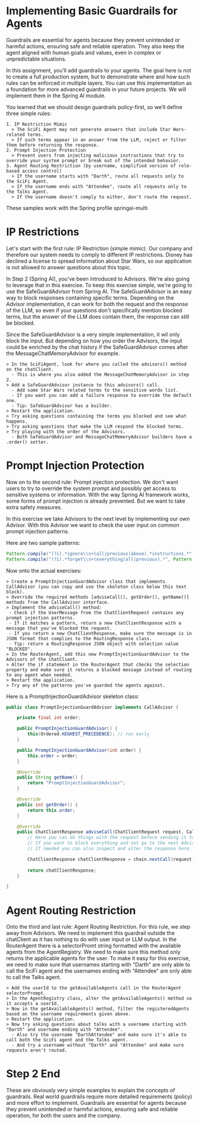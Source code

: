 # Implementing Basic Guardrails for Agents

Guardrails are essential for agents because they prevent unintended or harmful actions, ensuring safe and reliable operation. They also keep the agent aligned with human goals and values, even in complex or unpredictable situations.

In this assignment, you’ll add guardrails to your agents. The goal here is not to create a full production system, but to demonstrate where and how such rules can be enforced in multiple layers.
You can use this implementation as a foundation for more advanced guardrails in your future projects. We will implement them in the Spring AI module.

You learned that we should design guardrails policy-first, so we’ll define three simple rules:
```text
1. IP Restriction Mimic
  > The SciFi Agent may not generate answers that include Star Wars-related terms.
  > If such terms appear in an answer from the LLM, reject or filter them before returning the response.
2. Prompt Injection Protection
  > Prevent users from injecting malicious instructions that try to override your system prompt or break out of the intended behavior.
3. Agent Routing Restriction (by username, simplified version of role-based access control)
  > If the username starts with "Darth", route all requests only to the SciFi Agent.
  > If the username ends with "Attendee", route all requests only to the Talks Agent.
  > If the username doesn't comply to either, don't route the request.
```

These samples work with the Spring profile springai-multi

# IP Restrictions
Let's start with the first rule: IP Restriction (simple mimic). Our company and therefore our system needs to comply to different IP restrictions. Disney has declined a license to spread information about Star Wars, so our application is not allowed to answer questions about this topic.

In Step 2 (Spring AI), you've been introduced to Advisors. We're also going to leverage that in this exercise. To keep this exercise simple, we're going to use the SafeGuardAdvisor from Spring AI. The SafeGuardAdvisor is an easy way to block responses containing specific terms. 
Depending on the Advisor implementation, it can work for both the request and the response of the LLM, so even if your questions don't specifically mention blocked terms, but the answer of the LLM does contain them, the response can still be blocked.

Since the SafeGuardAdvisor is a very simple implementation, it wil only block the input. But depending on how you order the Advisors, the input could be enriched by the chat history if the SafeGuardAdvisor comes after the MessageChatMemoryAdvisor for example.

```text
> In the SciFiAgent, look for where you called the advisors() method on the chatClient.
  - This is where you also added the MessageChatMemoryAdvisor in step 2.
> Add a SafeGuardAdvisor instance to this advisors() call.
  - Add some Star Wars related terms to the sensitive words list.
  - If you want you can add a failure response to override the default one.
  - Tip: SafeGuardAdvisor has a builder.
> Restart the application.
> Try asking questions containing the terms you blocked and see what happens.
> Try asking questions that make the LLM respond the blocked terms.
> Try playing with the order of the Advisors.
  - Both SafeGuardAdvisor and MessageChatMemoryAdvisor builders have a .order() setter.
```

# Prompt Injection Protection
Now on to the second rule: Prompt injection protection. We don't want users to try to override the system prompt and possibly get access to sensitive systems or information.
With the way Spring AI framework works, some forms of prompt injection is already prevented. But we want to take extra safety measures.

In this exercise we take Advisors to the next level by implementing our own Advisor. With this Advisor we want to check the user input on common prompt injection patterns.

Here are two sample patterns:
```java
Pattern.compile("(?i).*ignore\\s+(all|previous|above).*instructions.*", Pattern.DOTALL | Pattern.CASE_INSENSITIVE);
Pattern.compile("(?i).*forget\\s+(everything|all|previous).*", Pattern.DOTALL | Pattern.CASE_INSENSITIVE);
```

Now onto the actual exercises:
```text
> Create a PromptInjectionGuardAdvisor class that implements CallAdvisor (you can copy and use the skeleton class below this text block).
> Override the required methods [adviseCall(), getOrder(), getName()] methods from the CallAdvisor interface.
> Implement the adviseCall() method:
 - Check if the UserMessage from the ChatClientRequest contains any prompt injection patterns.
 - If it matches a pattern, return a new ChatClientResponse with a message that you've blocked the request.
 - If you return a new ChatClientResponse, make sure the message is in JSON format that complies to the RoutingResponse class.
 - Tip: return a RoutingResponse JSON object with selection value "BLOCKED".
> In the RouterAgent, add this new PromptInjectionGuardAdvisor to the Advisors of the chatClient.
> Alter the if statement in the RouterAgent that checks the selection property and make sure it returns a blocked message instead of routing to any agent when needed.
> Restart the application.
> Try any of the patterns you've guarded the agents against.
```

Here is a PromptInjectionGuardAdvisor skeleton class:
```java
public class PromptInjectionGuardAdvisor implements CallAdvisor {

    private final int order;

    public PromptInjectionGuardAdvisor() {
        this(Ordered.HIGHEST_PRECEDENCE); // run early
    }

    public PromptInjectionGuardAdvisor(int order) {
        this.order = order;
    }

    @Override
    public String getName() {
        return "PromptInjectionGuardAdvisor";
    }

    @Override
    public int getOrder() {
        return this.order;
    }

    @Override
    public ChatClientResponse adviseCall(ChatClientRequest request, CallAdvisorChain chain) {
        // Here you can do things with the request before sending it to the next advisor (chain.nextCall(request)).
        // If you want to block everything and not go to the next Advisor for safety reasons, you can create a new ChatClientResponse and return that.
        // If needed you can also inspect and alter the response here. 

        ChatClientResponse chatClientResponse = chain.nextCall(request);
        
        return chatClientResponse;
    }

}
```

# Agent Routing Restriction
Onto the third and last rule: Agent Routing Restriction. For this rule, we step away from Advisors. We need to implement this guardrail outside the chatClient as it has nothing to do with user input or LLM output.
In the RouterAgent there is a selectorPromt string formatted with the available agents from the AgentRegistry. We need to make sure this method only returns the applicable agents for the user.
To make it easy for this exercise, we need to make sure that usernames starting with "Darth" are only able to call the SciFi agent and the usernames ending with "Attendee" are only able to call the Talks agent.

```text
> Add the userId to the getAvailableAgents call in the RouterAgent selectorPrompt.
> In the AgentRegistry class, alter the getAvailableAgents() method so it accepts a userId.
> Now in the getAvailableAgents() method, filter the registeredAgents based on the username requirements given above.
> Restart the application.
> Now try asking questions about talks with a username starting with "Darth" and username ending with "Attendee".
  - Also try the username "DarthAttendee" and make sure it's able to call both the SciFi agent and the Talks agent.
  - And try a username without "Darth" and "Attendee" and make sure requests aren't routed.
```

# Step 2 End
These are obviously very simple examples to explain the concepts of guardrails. Real world guardrails require more detailed requirements (policy) and more effort to implement.
Guardrails are essential for agents because they prevent unintended or harmful actions, ensuring safe and reliable operation, for both the users and the company.
